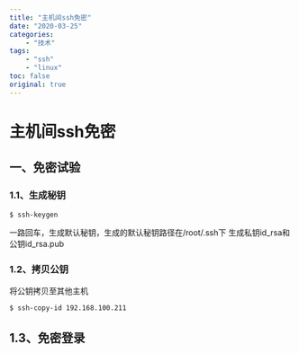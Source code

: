 ```yaml
---
title: "主机间ssh免密"
date: "2020-03-25"
categories:
    - "技术"
tags:
    - "ssh"
    - "linux"
toc: false
original: true
---
```


# 主机间ssh免密

## 一、免密试验

### 1.1、生成秘钥
``` bash
$ ssh-keygen
```

一路回车，生成默认秘钥，生成的默认秘钥路径在/root/.ssh下
生成私钥id_rsa和公钥id_rsa.pub

### 1.2、拷贝公钥
将公钥拷贝至其他主机
``` bash
$ ssh-copy-id 192.168.100.211
```

## 1.3、免密登录
```

```